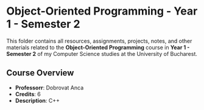  # Object-Oriented Programming - Year 1 - Semester 2

This folder contains all resources, assignments, projects, notes, and other materials related to the **Object-Oriented Programming** course in **Year 1 - Semester 2** of my Computer Science studies at the University of Bucharest.

## Course Overview

- **Professorr**: Dobrovat Anca
- **Credits**: 6
- **Description**: C++
